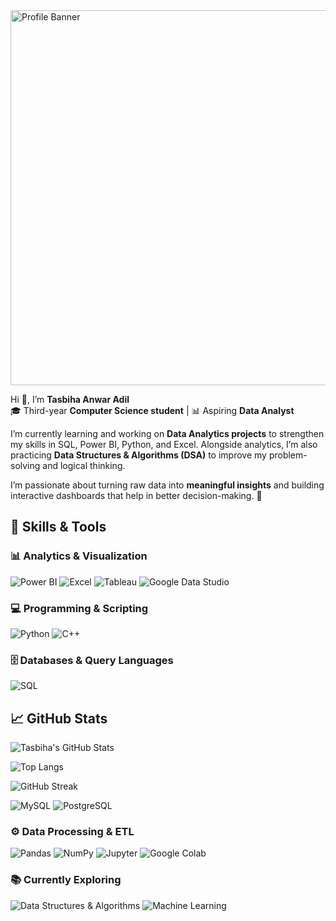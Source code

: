 <img width="2000" height="600" alt="Profile Banner" src="https://github.com/user-attachments/assets/82d3985c-a2cb-4cbb-bfba-1cb3a4f0494b" />


Hi 👋, I’m **Tasbiha Anwar Adil**  
🎓 Third-year **Computer Science student** | 📊 Aspiring **Data Analyst**

I’m currently learning and working on **Data Analytics projects** to strengthen my skills in SQL, Power BI, Python, and Excel. Alongside analytics, I’m also practicing **Data Structures & Algorithms (DSA)** to improve my problem-solving and logical thinking.  

I’m passionate about turning raw data into **meaningful insights** and building interactive dashboards that help in better decision-making. 🚀

## 🔧 Skills & Tools

### 📊 Analytics & Visualization
![Power BI](https://img.shields.io/badge/PowerBI-F2C811?style=for-the-badge&logo=powerbi&logoColor=black)
![Excel](https://img.shields.io/badge/Excel-217346?style=for-the-badge&logo=microsoft-excel&logoColor=white)
![Tableau](https://img.shields.io/badge/Tableau-E97627?style=for-the-badge&logo=tableau&logoColor=white)
![Google Data Studio](https://img.shields.io/badge/Google%20Data%20Studio-4285F4?style=for-the-badge&logo=googledatastudio&logoColor=white)

### 💻 Programming & Scripting
![Python](https://img.shields.io/badge/Python-3776AB?style=for-the-badge&logo=python&logoColor=white)
![C++](https://img.shields.io/badge/C++-00599C?style=for-the-badge&logo=cplusplus&logoColor=white)

### 🗄️ Databases & Query Languages
![SQL](https://img.shields.io/badge/SQL-003B57?style=for-the-badge&logo=postgresql&logoColor=white)

## 📈 GitHub Stats

![Tasbiha's GitHub Stats](https://github-readme-stats.vercel.app/api?username=tasbihaanwaradil&show_icons=true&theme=radical)

![Top Langs](https://github-readme-stats.vercel.app/api/top-langs/?username=tasbihaanwaradil&layout=compact&theme=radical)

![GitHub Streak](https://streak-stats.demolab.com?user=tasbihaanwaradil&theme=radical&border_radius=5)

![MySQL](https://img.shields.io/badge/MySQL-4479A1?style=for-the-badge&logo=mysql&logoColor=white)
![PostgreSQL](https://img.shields.io/badge/PostgreSQL-336791?style=for-the-badge&logo=postgresql&logoColor=white)

### ⚙️ Data Processing & ETL
![Pandas](https://img.shields.io/badge/Pandas-150458?style=for-the-badge&logo=pandas&logoColor=white)
![NumPy](https://img.shields.io/badge/Numpy-013243?style=for-the-badge&logo=numpy&logoColor=white)
![Jupyter](https://img.shields.io/badge/Jupyter-F37626?style=for-the-badge&logo=jupyter&logoColor=white)
![Google Colab](https://img.shields.io/badge/Google%20Colab-F9AB00?style=for-the-badge&logo=googlecolab&logoColor=black)

### 📚 Currently Exploring
![Data Structures & Algorithms](https://img.shields.io/badge/DSA-FF6F00?style=for-the-badge&logo=algorithm&logoColor=white)
![Machine Learning](https://img.shields.io/badge/Machine%20Learning-102230?style=for-the-badge&logo=scikitlearn&logoColor=white)

